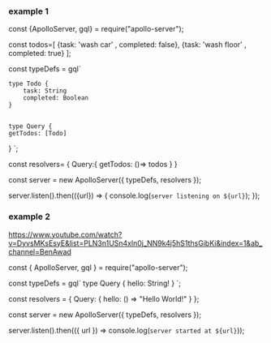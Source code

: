 ### example 1

const {ApolloServer, gql} = require("apollo-server");


const todos=[
    {task: 'wash car' , completed: false},
    {task: 'wash floor' , completed: true}
];


const typeDefs = gql`

    type Todo {
        task: String
        completed: Boolean
    }


    type Query {
    getTodos: [Todo]
  }
`;

const resolvers= {
    Query:{
        getTodos: ()=> todos
    }
}


const server = new ApolloServer({
    typeDefs,
    resolvers
});

server.listen().then(({url}) => {
    console.log(`server listening on ${url}`);
});



### example 2
https://www.youtube.com/watch?v=DyvsMKsEsyE&list=PLN3n1USn4xln0j_NN9k4j5hS1thsGibKi&index=1&ab_channel=BenAwad

const { ApolloServer, gql } = require("apollo-server");

const typeDefs = gql\`
  type Query {
    hello: String!
  }
\`;

const resolvers = {
  Query: {
    hello: () => "Hello World!"
  }
};

const server = new ApolloServer({ typeDefs, resolvers });

server.listen().then(({ url }) => console.log(`server started at ${url}`));
